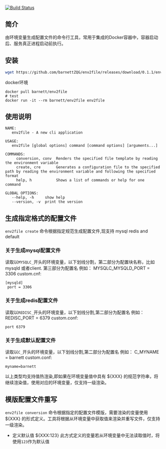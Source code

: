 [![Build Status](https://travis-ci.org/barnettZQG/env2file.svg?branch=master)](https://travis-ci.org/barnettZQG/env2file)
## 简介
 由环境变量生成配置文件的命令行工具，常用于集成的Docker容器中，容器启动后、服务真正进程启动前执行。

## 安装

```bash
wget https://github.com/barnettZQG/env2file/releases/download/0.1.1/env2file-linux
```

docker环境
```
docker pull barnett/env2file
# test
docker run -it --rm barnett/env2file env2file
```
## 使用说明

```
NAME:
   env2file - A new cli application

USAGE:
   env2file [global options] command [command options] [arguments...]

COMMANDS:
     conversion, conv  Renders the specified file template by reading the environment variable
     create, cre       Generates a configuration file to the specified path by reading the environment variable and following the specified format
     help, h           Shows a list of commands or help for one command

GLOBAL OPTIONS:
   --help, -h     show help
   --version, -v  print the version
```

## 生成指定格式的配置文件
`env2file create` 命令根据指定规范生成配置文件,现支持 mysql redis and default
### 关于生成mysql配置文件
读取以`MYSQLC_`开头的环境变量，以下划线分割，第二部分为配置块名称，比如mysqld 或者client. 第三部分为配置名
例如： MYSQLC_MYSQLD_PORT = 3306
custom.cnf:
```
[mysqld]
 port = 3306
```
### 关于生成redis配置文件
读取以`REDISC_`开头的环境变量，以下划线分割,第二部分为配置名
例如： REDISC_PORT = 6379
custom.conf:
```
port 6379
```

### 关于生成默认配置文件
读取以`C_`开头的环境变量，以下划线分割,第二部分为配置名
例如： C_MYNAME = barnett
custom.conf:
```
myname=barnett
```
以上类型均支持值热渲染,即如果在环境变量值中具有 ${XXX} 的规范字符串，将继续渲染值，使用对应的环境变量，仅支持一级渲染。

## 模版配置文件重写
`env2file conversion` 命令根据指定的配置文件模版，需要渲染的变量使用 ${XXX} 的形式定义。工具将根据从环境变量中获取值来渲染并重写文件，仅支持一级渲染。
 * 定义默认值
 ${XXX:123} 此方式定义的变量若从环境变量中无法读取值时，将使用`123`作为默认值
